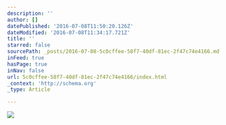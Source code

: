 ```yaml
---
description: ''
author: []
datePublished: '2016-07-08T11:50:20.126Z'
dateModified: '2016-07-08T11:34:17.721Z'
title: ''
starred: false
sourcePath: _posts/2016-07-08-5c0cffee-58f7-40df-81ec-2f47c74e4166.md
inFeed: true
hasPage: true
inNav: false
url: 5c0cffee-58f7-40df-81ec-2f47c74e4166/index.html
_context: 'http://schema.org'
_type: Article

---
```

![](https://the-grid-user-content.s3-us-west-2.amazonaws.com/5603e9fb-e2d4-4e37-a4e4-091a90464133.jpg)